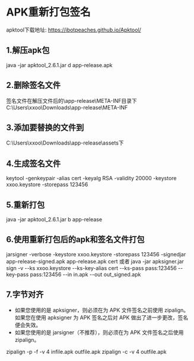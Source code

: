 # APK重新打包签名
apktool下载地址:
https://ibotpeaches.github.io/Apktool/
## 1.解压apk包
java -jar apktool_2.6.1.jar d app-release.apk
## 2.删除签名文件
签名文件在解压文件后的\app-release\META-INF目录下 C:\Users\xxoo\Downloads\app-release\META-INF
## 3.添加要替换的文件到
C:\Users\xxoo\Downloads\app-release\assets下
## 4.生成签名文件
keytool -genkeypair -alias cert -keyalg RSA -validity 20000 -keystore xxoo.keystore -storepass 123456
## 5.重新打包
java -jar apktool_2.6.1.jar b app-release
## 6.使用重新打包后的apk和签名文件打包
jarsigner -verbose -keystore xxoo.keystore -storepass 123456 -signedjar app-release-signed.apk app-release.apk cert
或者
java -jar apksigner.jar sign -v --ks xxoo.keystore --ks-key-alias cert --ks-pass pass:123456 --key-pass pass:123456 --in in.apk --out out_signed.apk

## 7.字节对齐
* 如果您使用的是 apksigner，则必须在为 APK 文件签名之前使用 zipalign。如果您在使用 apksigner 为 APK 签名之后对 APK 做出了进一步更改，签名便会失效。
* 如果您使用的是 jarsigner（不推荐），则必须在为 APK 文件签名之后使用 zipalign。

zipalign -p -f -v 4 infile.apk outfile.apk
zipalign -c -v 4 outfile.apk
